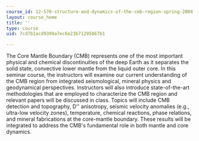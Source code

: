 ```yaml
---
course_id: 12-570-structure-and-dynamics-of-the-cmb-region-spring-2004
layout: course_home
title: ''
type: course
uid: 7cd7b1acd9399a7ec6e23b71295867b1

---
```

The Core Mantle Boundary (CMB) represents one of the most important physical and chemical discontinuities of the deep Earth as it separates the solid state, convective lower mantle from the liquid outer core. In this seminar course, the instructors will examine our current understanding of the CMB region from integrated seismological, mineral physics and geodynamical perspectives. Instructors will also introduce state-of-the-art methodologies that are employed to characterize the CMB region and relevant papers will be discussed in class. Topics will include CMB detection and topography, D'' anisotropy, seismic velocity anomalies (e.g., ultra-low velocity zones), temperature, chemical reactions, phase relations, and mineral fabrications at the core-mantle boundary. These results will be integrated to address the CMB's fundamental role in both mantle and core dynamics.
